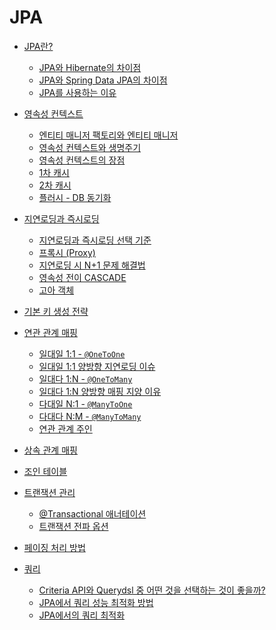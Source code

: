 # JPA

* [JPA란?](https://github.com/yaezzin/TIL/blob/main/JPA/JPA%EB%9E%80.md)
  * [JPA와 Hibernate의 차이점](https://github.com/yaezzin/TIL/blob/main/JPA/JPA%EB%9E%80.md)
  * [JPA와 Spring Data JPA의 차이점](https://github.com/yaezzin/TIL/blob/main/JPA/JPA%EB%9E%80.md)
  * [JPA를 사용하는 이유](https://github.com/yaezzin/TIL/blob/main/JPA/JPA%EB%A5%BC%20%EC%82%AC%EC%9A%A9%ED%95%98%EB%8A%94%20%EC%9D%B4%EC%9C%A0.md)

* [영속성 컨텍스트]()
  * [엔티티 매니저 팩토리와 엔티티 매니저](https://github.com/yaezzin/TIL/blob/main/JPA/Entity%20Manager.md) 
  * [영속성 컨텍스트와 생명주기](https://github.com/yaezzin/TIL/blob/main/JPA/%EC%98%81%EC%86%8D%EC%84%B1%20%EC%BB%A8%ED%85%8D%EC%8A%A4%ED%8A%B8%EC%99%80%20%EC%83%9D%EB%AA%85%EC%A3%BC%EA%B8%B0.md)
  * [영속성 컨텍스트의 장점](https://github.com/yaezzin/TIL/blob/main/JPA/%EC%98%81%EC%86%8D%EC%84%B1%20%EC%BB%A8%ED%85%8D%EC%8A%A4%ED%8A%B8%EC%9D%98%20%EC%9D%B4%EC%A0%90.md)
  * [1차 캐시](https://github.com/yaezzin/TIL/blob/main/JPA/1%EC%B0%A8%20%EC%BA%90%EC%8B%9C.md)
  * [2차 캐시](https://github.com/yaezzin/TIL/blob/main/JPA/2%EC%B0%A8%EC%BA%90%EC%8B%9C.md)
  * [플러시 - DB 동기화](https://github.com/yaezzin/TIL/blob/main/JPA/%ED%94%8C%EB%9F%AC%EC%8B%9C%20flush.md)
 
* [지연로딩과 즉시로딩](https://github.com/yaezzin/TIL/blob/main/JPA/%EC%A6%89%EC%8B%9C%EB%A1%9C%EB%94%A9%EA%B3%BC%20%EC%A7%80%EC%97%B0%EB%A1%9C%EB%94%A9.md)
  * [지연로딩과 즉시로딩 선택 기준]()
  * [프록시 (Proxy)]() 
  * [지연로딩 시 N+1 문제 해결법]()
  * [영속성 전이 CASCADE]()
  * [고아 객체]()
    
* [기본 키 생성 전략](https://github.com/yaezzin/TIL/blob/main/JPA/%EA%B8%B0%EB%B3%B8%ED%82%A4%20%EC%83%9D%EC%84%B1%20%EC%A0%84%EB%9E%B5%EC%97%90%20%EB%94%B0%EB%A5%B8%20%EB%8F%99%EC%9E%91%20%EB%B0%A9%EC%8B%9D%20%EC%B0%A8%EC%9D%B4.md)

* [연관 관계 매핑]()
  * [일대일 1:1 - ```@OneToOne```](https://github.com/yaezzin/TIL/blob/main/JPA/%EC%9D%BC%EB%8C%80%EC%9D%BC%201%3A1.md)
  * [일대일 1:1 양방향 지연로딩 이슈](https://github.com/yaezzin/TIL/blob/main/JPA/%EC%9D%BC%EB%8C%80%EC%9D%BC%20%EC%96%91%EB%B0%A9%ED%96%A5%20%EB%A7%A4%ED%95%91%20%EC%8B%9C%20%EC%A7%80%EC%97%B0%EB%A1%9C%EB%94%A9%20%EC%9D%B4%EC%8A%88.md)
  * [일대다 1:N - ```@OneToMany```](https://github.com/yaezzin/TIL/blob/main/JPA/%EC%9D%BC%EB%8C%80%EB%8B%A4%201%3AN.md)
  * [일대다 1:N 양방향 매핑 지양 이유](https://github.com/yaezzin/TIL/blob/main/JPA/%EC%9D%BC%EB%8C%80%EB%8B%A4%20%EB%8B%A8%EB%B0%A9%ED%96%A5%20%EB%A7%A4%ED%95%91%EC%9D%84%20%EC%A7%80%EC%96%91%ED%95%98%EB%8A%94%20%EC%9D%B4%EC%9C%A0.md)
  * [다대일 N:1 - ```@ManyToOne```](https://github.com/yaezzin/TIL/blob/main/JPA/%EB%8B%A4%EB%8C%80%EC%9D%BC%20N%3A1.md)
  * [다대다 N:M - ```@ManyToMany```](https://github.com/yaezzin/TIL/blob/main/JPA/%EB%8B%A4%EB%8C%80%EB%8B%A4%20N%3AM.md)
  * [연관 관계 주인](https://github.com/yaezzin/TIL/blob/main/JPA/%EC%97%B0%EA%B4%80%20%EA%B4%80%EA%B3%84%20%EC%A3%BC%EC%9D%B8.md)

* [상속 관계 매핑]()
* [조인 테이블]()

* [트랜잭션 관리]()
  * [@Transactional 애너테이션]()
  * [트랜잭션 전파 옵션]()

* [페이징 처리 방법]()

* [쿼리]()
  * [Criteria API와 Querydsl 중 어떤 것을 선택하는 것이 좋을까?]()
  * [JPA에서 쿼리 성능 최적화 방법]()
  * [JPA에서의 쿼리 최적화]()
